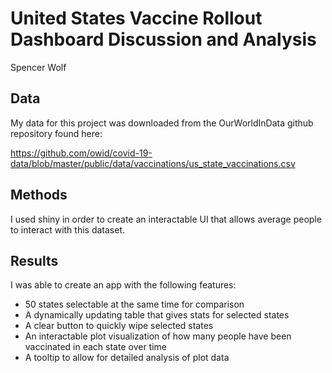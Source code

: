 # United States Vaccine Rollout Dashboard Discussion and Analysis
Spencer Wolf

## Data

My data for this project was downloaded from the OurWorldInData github repository
found here:

https://github.com/owid/covid-19-data/blob/master/public/data/vaccinations/us_state_vaccinations.csv

## Methods

I used shiny in order to create an interactable UI that allows average people
to interact with this dataset.

## Results

I was able to create an app with the following features:

- 50 states selectable at the same time for comparison
- A dynamically updating table that gives stats for selected states
- A clear button to quickly wipe selected states
- An interactable plot visualization of how many people have been vaccinated in each
  state over time
- A tooltip to allow for detailed analysis of plot data